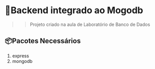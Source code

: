 # 🚀Backend integrado ao Mogodb
>> Projeto criado na aula  de Laboratório de Banco de Dados

## 📦Pacotes Necessários
1. express
2. mongodb
